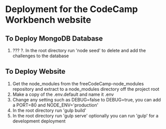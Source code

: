 # Deployment for the CodeCamp Workbench website

## To Deploy MongoDB Database

1. ???
?. In the root directory run 'node seed' to delete and add the challenges to the database

## To Deploy Website

1. Get the node_modules from the freeCodeCamp-node_modules repository and extract to a node_modules directory off the project root
2. Make a copy of the .env.default and name it .env
3. Change any setting such as DEBUG=false to DEBUG=true, you can add a PORT=80 and NODE_ENV='production'
4. In the root directory run 'gulp build'
5. In the root directory run 'gulp serve' optionally you can run 'gulp' for a development deployment